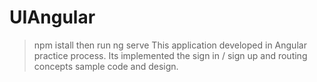 # UIAngular
> npm istall
then run 
> ng serve
This application developed in Angular practice process. Its implemented the sign in / sign up and routing concepts sample code and design.
